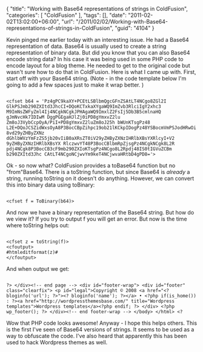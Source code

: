 {
	"title": "Working with Base64 representations of strings in ColdFusion",
	"categories": [
		"ColdFusion"
	],
	"tags": [],
	"date": "2011-02-02T13:02:00+06:00",
	"url": "/2011/02/02/Working-with-Base64-representations-of-strings-in-ColdFusion",
	"guid": "4104"
}

Kevin pinged me earlier today with an interesting issue. He had a Base64 representation of data. Base64 is usually used to create a string representation of binary data. But did you know that you can also Base64 encode string data? In his case it was being used in some PHP code to encode layout for a blog theme. He needed to get to the original code but wasn't sure how to do that in ColdFusion. Here is what I came up with. First, start off with your Base64 string. (Note - in the code template below I'm going to add a few spaces just to make it wrap better. )

<p>

<code>
&lt;cfset b64 = 'Pz4gPC9kaXY+PCEtLSBlbmQgcGFnZSAtLT4NCgo8ZGl2I GlkPSJmb290ZXItd3JhcCI+DQoKCTxkaXYgaWQ9ImZvb3RlciIgY2xhc3 M9ImNsZWFyZml4Ij4NCgkNCgkJPHAgaWQ9ImxlZ2FsIj5Db3B5cmlnaHQ gJmNvcHk7IDIwM DggPGEgaHJlZj0iPD8gYmxvZ2lu Zm8oJ3VybCcpOyA/PiI+PD8gYmxvZ2luZm8oJ25h bWUnKTsgPz48 L2E+DQoJCSZidWxsOyA8P3BocCBpZihpc19ob21lKCkpIDogPz48YSBocmVmPSJodHRwOi8vd29yZHByZXNz dGhlbWVzYmFzZS5jb20vIiB0aXRsZT0iV29yZHByZXNzIHRlbXBsYXRlcyI+V2 9yZHByZXNzIHRlbXBsYX RlczwvYT48P3BocCBlbmRpZjsgPz4NCgkNCgk8L2R pdj4NCgk8P3BocCB3cF9mb290ZXIoKTsgPz4NCgo8L2Rpdj48IS0tIGVuZCBm b290ZXItd3Jhc CAtLT4NCgoNCjwvYm9keT4NCjwvaHRtbD4gPD8='&gt;
</code>

<p>

Ok - so now what? ColdFusion provides a toBase64 function but no "from"Base64. There is a toString function, but since Base64 is <i>already</i> a string, running toString on it doesn't do anything. However, we can convert this into binary data using toBinary:

<p>

<code>
&lt;cfset f = ToBinary(b64)&gt;
</code>

<p>

And now we have a binary representation of the Base64 string. But how do we view it? If you try to output f you will get an error. But now is the time where toString helps out:

<p>

<code>
&lt;cfset z = toString(f)&gt;
&lt;cfoutput&gt;
#htmleditformat(z)#
&lt;/cfoutput&gt;
</code>

<p>

And when output we get:

<p>

<code>
?&gt; &lt;/div&gt;&lt;!-- end page --&gt; &lt;div id="footer-wrap"&gt; &lt;div id="footer" class="clearfix"&gt; &lt;p id="legal"&gt;Copyright &copy; 2008 &lt;a href="&lt;? bloginfo('url'); ?&gt;"&gt;&lt;? bloginfo('name'); ?&gt;&lt;/a&gt; &bull; &lt;?php if(is_home()) : ?&gt;&lt;a href="http://wordpressthemesbase.com/" title="Wordpress templates"&gt;Wordpress templates&lt;/a&gt;&lt;?php endif; ?&gt; &lt;/div&gt; &lt;?php wp_footer(); ?&gt; &lt;/div&gt;&lt;!-- end footer-wrap --&gt; &lt;/body&gt; &lt;/html&gt; &lt;?
</code>

<p>

Wow that PHP code looks awesome! Anyway - I hope this helps others. This is the first I've seen of Base64 versions of strings. It seems to be used as a way to obfuscate the code. I've also heard that apparently this has been used to hack Wordpress themes as well.